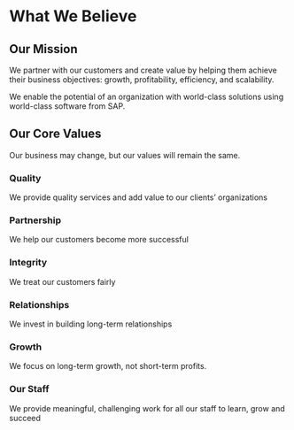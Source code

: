 # What We Believe

## Our Mission
We partner with our customers and create value by helping them achieve their business objectives: growth, profitability, efficiency, and scalability.​

We enable the potential of an organization with world-class solutions using world-class software from SAP.

## Our Core Values
Our business may change,  but our values will remain the same.

### Quality
We provide quality services and add value to our clients’ organizations

### Partnership​
We help our customers become more successful

### Integrity
We treat our customers fairly

### Relationships
We invest in building long-term relationships

### Growth​
We focus on long-term growth, not short-term profits.

### Our Staff​
We provide meaningful, challenging work for all our staff to learn, grow and succeed​
